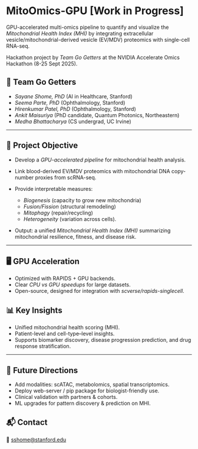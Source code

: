 # MitoOmics-GPU [Work in Progress]

GPU-accelerated multi-omics pipeline to quantify and visualize the *Mitochondrial Health Index (MHI)* by integrating extracellular vesicle/mitochondrial-derived vesicle (EV/MDV) proteomics with single-cell RNA-seq.

Hackathon project by *Team Go Getters* at the NVIDIA Accelerate Omics Hackathon (8-25 Sept 2025).

## 👥 Team Go Getters

* *Sayane Shome, PhD* (AI in Healthcare, Stanford)
* *Seema Parte, PhD* (Ophthalmology, Stanford)
* *Hirenkumar Patel, PhD* (Ophthalmology, Stanford)
* *Ankit Maisuriya* (PhD candidate, Quantum Photonics, Northeastern)
* *Medha Bhattacharya* (CS undergrad, UC Irvine)

---

## 🚀 Project Objective

* Develop a *GPU-accelerated pipeline* for mitochondrial health analysis.
* Link blood-derived EV/MDV proteomics with mitochondrial DNA copy-number proxies from scRNA-seq.
* Provide interpretable measures:

  * *Biogenesis* (capacity to grow new mitochondria)
  * *Fusion/Fission* (structural remodeling)
  * *Mitophagy* (repair/recycling)
  * *Heterogeneity* (variation across cells).
* Output: a unified *Mitochondrial Health Index (MHI)* summarizing mitochondrial resilience, fitness, and disease risk.

---

## 🖥️ GPU Acceleration

* Optimized with RAPIDS + GPU backends.
* Clear *CPU vs GPU speedups* for large datasets.
* Open-source, designed for integration with *scverse/rapids-singlecell*.


## 📊 Key Insights

* Unified mitochondrial health scoring (MHI).
* Patient-level and cell-type–level insights.
* Supports biomarker discovery, disease progression prediction, and drug response stratification.

---

## 🔮 Future Directions

* Add modalities: scATAC, metabolomics, spatial transcriptomics.
* Deploy web-server / pip package for biologist-friendly use.
* Clinical validation with partners & cohorts.
* ML upgrades for pattern discovery & prediction on MHI.


## 📬 Contact

📧 [sshome@stanford.edu](mailto:sshome@stanford.edu)
